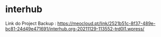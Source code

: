 # interhub

Link do Project Backup : https://meocloud.pt/link/2521b51c-8f37-489e-bc81-24d49e471691/interhub.org-20211129-113552-trd0l1.wpress/

